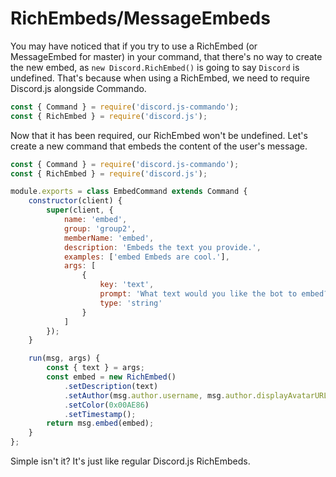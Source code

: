 # RichEmbeds/MessageEmbeds

You may have noticed that if you try to use a RichEmbed \(or MessageEmbed for master\) in your command, that there's no way to create the new embed, as `new Discord.RichEmbed()` is going to say `Discord` is undefined. That's because when using a RichEmbed, we need to require Discord.js alongside Commando.

```js
const { Command } = require('discord.js-commando');
const { RichEmbed } = require('discord.js');
```

Now that it has been required, our RichEmbed won't be undefined. Let's create a new command that embeds the content of the user's message.

```js
const { Command } = require('discord.js-commando');
const { RichEmbed } = require('discord.js');

module.exports = class EmbedCommand extends Command {
    constructor(client) {
        super(client, {
            name: 'embed',
            group: 'group2',
            memberName: 'embed',
            description: 'Embeds the text you provide.',
            examples: ['embed Embeds are cool.'],
            args: [
                {
                    key: 'text',
                    prompt: 'What text would you like the bot to embed?',
                    type: 'string'
                }
            ]
        });    
    }

    run(msg, args) {
        const { text } = args;
        const embed = new RichEmbed()
            .setDescription(text)
            .setAuthor(msg.author.username, msg.author.displayAvatarURL)
            .setColor(0x00AE86)
            .setTimestamp();
        return msg.embed(embed);
    }
};
```

Simple isn't it? It's just like regular Discord.js RichEmbeds.

